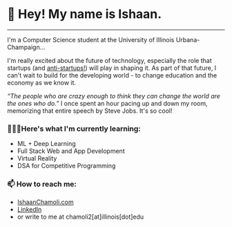 <h1>👀 Hey! My name is Ishaan.</h1>
<hr>
I'm a Computer Science student at the University of Illinois Urbana-Champaign...<br>

I'm really excited about the future of technology, especially the role that startups (and <a href="https://www.youtube.com/watch?v=xL1MOOD5Ox8"> anti-startups!</a>) will play in shaping it. As part of that future, I can't wait to build for the developing world - to change education and the economy as we know it.<br>

<i>“The people who are crazy enough to think they can change the world are the ones who do.”</i>
I once spent an hour pacing up and down my room, memorizing that entire speech by Steve Jobs. It's so cool!


<h3>👨🏽‍🎓Here's what I'm currently learning:</h3>
<ul>
  <li>ML + Deep Learning</li>
  <li>Full Stack Web and App Development</li>
  <li>Virtual Reality</li>
  <li>DSA for Competitive Programming</li>
</ul>

<h3>📫 How to reach me:</h3>
<ul>
<li><a target="_blank" href="https://ishaanchamoli.com">IshaanChamoli.com</a></li>
<li><a target="_blank" href="https://www.linkedin.com/in/ishaanchamoli"/>LinkedIn</a></li>
<li>or write to me at chamoli2[at]illinois[dot]edu </li>
</ul>


<!---
IshaanChamoli/IshaanChamoli is a ✨ special ✨ repository because its `README.md` (this file) appears on your GitHub profile.
You can click the Preview link to take a look at your changes.
--->
